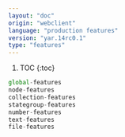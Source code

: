 ```yaml
---
layout: "doc"
origin: "webclient"
language: "production features"
version: "yar.14rc0.1"
type: "features"
---
```


1. TOC
{:toc}

```js
global-features
node-features
collection-features
stategroup-features
number-features
text-features
file-features
```
